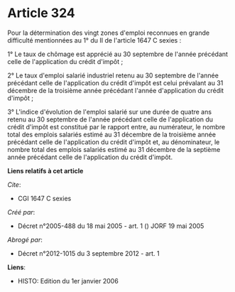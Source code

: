 # Article 324

Pour la détermination des vingt zones d'emploi reconnues en grande difficulté mentionnées au 1° du II de l'article 1647 C
sexies :

1° Le taux de chômage est apprécié au 30 septembre de l'année précédant celle de l'application du crédit d'impôt ;

2° Le taux d'emploi salarié industriel retenu au 30 septembre de l'année précédant celle de l'application du crédit d'impôt
est celui prévalant au 31 décembre de la troisième année précédant l'année d'application du crédit d'impôt ;

3° L'indice d'évolution de l'emploi salarié sur une durée de quatre ans retenu au 30 septembre de l'année précédant celle de
l'application du crédit d'impôt est constitué par le rapport entre, au numérateur, le nombre total des emplois salariés
estimé au 31 décembre de la troisième année précédant celle de l'application du crédit d'impôt et, au dénominateur, le nombre
total des emplois salariés estimé au 31 décembre de la septième année précédant celle de l'application du crédit d'impôt.

**Liens relatifs à cet article**

_Cite_:

  - CGI 1647 C sexies

_Créé par_:

  - Décret n°2005-488 du 18 mai 2005 - art. 1 () JORF 19 mai 2005

_Abrogé par_:

  - Décret n°2012-1015 du 3 septembre 2012 - art. 1

**Liens**:

  - HISTO: Edition du 1er janvier 2006
